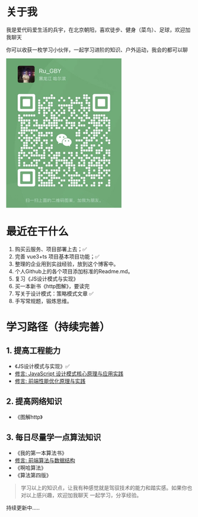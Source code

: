 # 关于我
我是爱代码爱生活的兵宇，在北京朝阳，喜欢徒步、健身（菜鸟）、足球，欢迎加我聊天

你可以收获一枚学习小伙伴，一起学习进阶的知识、户外运动，我会的都可以聊

<img src="./img/Wechat.jpg" style="zoom:50%">



# 最近在干什么
1. 购买云服务、项目部署上去；✅
2. 完善 vue3+ts 项目基本项目功能；✅
3. 整理的企业用到实战经验，放到这个博客中。
4. 个人Github上的各个项目添加标准的Readme.md。
5. 复习《JS设计模式与实现》
6. 买一本新书《http图解》，要读完
7. 写关于设计模式：策略模式文章 ✅
8. 手写常规题，锻炼思维。


# 学习路径（持续完善）
## 1. 提高工程能力
  - 《JS设计模式与实现》✅
  - [修言: JavaScript 设计模式核⼼原理与应⽤实践](https://juejin.cn/book/6844733790204461070?utm_source=profile_book)
  - [修言: 前端性能优化原理与实践](https://juejin.cn/book/6844733750048210957/section/6844733750031417352#heading-4)

## 2. 提高网络知识
  - 《图解http》

## 3. 每日尽量学一点算法知识
  - 《我的第一本算法书》
  - [修言: 前端算法与数据结构](https://juejin.cn/book/6844733800300150797/section/6844733800283373575)
  - 《啊哈算法》
  - 《算法第四版》 

> 学习以上的知识点，让我有种感觉就是驾驭技术的能力和踏实感。如果你也对以上感兴趣，欢迎加我聊天 一起学习，分享经验。

持续更新中.....
